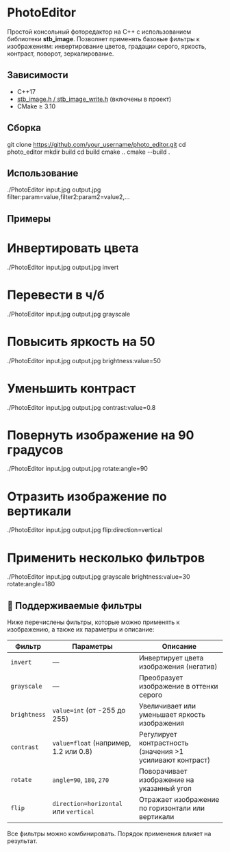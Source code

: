 # PhotoEditor

Простой консольный фоторедактор на C++ с использованием библиотеки **stb_image**. Позволяет применять базовые фильтры к изображениям: инвертирование цветов, градации серого, яркость, контраст, поворот, зеркалирование.

## Зависимости

- C++17
- [stb_image.h / stb_image_write.h](https://github.com/nothings/stb) (включены в проект)
- CMake ≥ 3.10

## Сборка

git clone https://github.com/your_username/photo_editor.git
cd photo_editor
mkdir build
cd build
cmake ..
cmake --build . 

## Использование

./PhotoEditor input.jpg output.jpg filter:param=value,filter2:param2=value2,...

## Примеры

# Инвертировать цвета
./PhotoEditor input.jpg output.jpg invert

# Перевести в ч/б
./PhotoEditor input.jpg output.jpg grayscale

# Повысить яркость на 50
./PhotoEditor input.jpg output.jpg brightness:value=50

# Уменьшить контраст
./PhotoEditor input.jpg output.jpg contrast:value=0.8

# Повернуть изображение на 90 градусов
./PhotoEditor input.jpg output.jpg rotate:angle=90

# Отразить изображение по вертикали
./PhotoEditor input.jpg output.jpg flip:direction=vertical

# Применить несколько фильтров
./PhotoEditor input.jpg output.jpg grayscale brightness:value=30 rotate:angle=180

## 🧠 Поддерживаемые фильтры

Ниже перечислены фильтры, которые можно применять к изображению, а также их параметры и описание:

| Фильтр        | Параметры                            | Описание                                                           |
|---------------|---------------------------------------|--------------------------------------------------------------------|
| `invert`      | —                                     | Инвертирует цвета изображения (негатив)                           |
| `grayscale`   | —                                     | Преобразует изображение в оттенки серого                          |
| `brightness`  | `value=int` (от -255 до 255)          | Увеличивает или уменьшает яркость изображения                     |
| `contrast`    | `value=float` (например, 1.2 или 0.8) | Регулирует контрастность (значения >1 усиливают контраст)         |
| `rotate`      | `angle=90`, `180`, `270`              | Поворачивает изображение на указанный угол                        |
| `flip`        | `direction=horizontal` или `vertical`| Отражает изображение по горизонтали или вертикали                |

Все фильтры можно комбинировать. Порядок применения влияет на результат.
